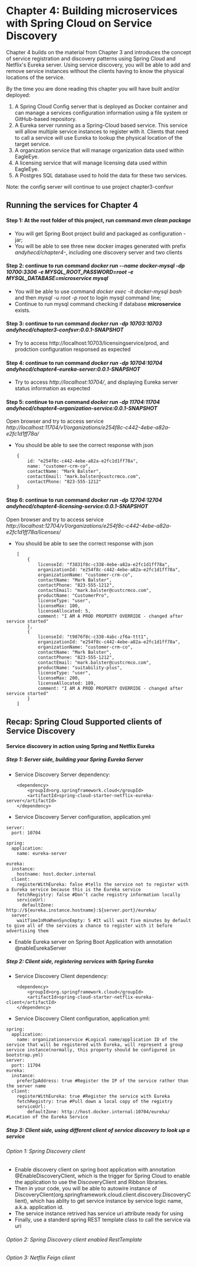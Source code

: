 # Chapter 4: Building microservices with Spring Cloud on Service Discovery
Chapter 4 builds on the material from Chapter 3 and introduces the concept of service registration and discovery patterns using Spring Cloud and Netflix's Eureka server. Using service discovery, you will be able to add and remove service instances without the clients having to know the physical locations of the service.

By the time you are done reading this chapter you will have built and/or deployed:

1. A Spring Cloud Config server that is deployed as Docker container and can manage a services configuration information using a file system or GitHub-based repository.
2. A Eureka server running as a Spring-Cloud based service. This service will allow multiple service instances to register with it. Clients that need to call a service will use Eureka to lookup the physical location of the target service.
3. A organization service that will manage organization data used within EagleEye.
4. A licensing service that will manage licensing data used within EagleEye.
5. A Postgres SQL database used to hold the data for these two services.

Note: the config server will continue to use project chapter3-confsvr
## Running the services for Chapter 4
#### Step 1: At the root folder of this project, run command *mvn clean package*
- You will get Spring Boot project build and packaged as configuration - jar;
- You will be able to see three new docker images generated with prefix *andyhecd/chapter4-*, including one discovery server and two clients
#### Step 2: continue to run command *docker run --name docker-mysql -dp 10700:3306 -e MYSQL_ROOT_PASSWORD=root -e MYSQL_DATABASE=microservice mysql* 
- You will be able to use command *docker exec -it docker-mysql bash* and then *mysql -u root -p root* to login mysql command line;
- Continue to run mysql command checking if database **microservice** exists.
#### Step 3: continue to run command *docker run -dp 10703:10703 andyhecd/chapter3-confsvr:0.0.1-SNAPSHOT*
- Try to access http://localhost:10703/licensingservice/prod, and prodction configuration responsed as expected 
#### Step 4: continue to run command *docker run -dp 10704:10704 andyhecd/chapter4-eureka-server:0.0.1-SNAPSHOT* 
- Try to access *http://localhost:10704/*, and displaying Eureka server status information as expected
#### Step 5: continue to run command *docker run -dp 11704:11704 andyhecd/chapter4-organization-service:0.0.1-SNAPSHOT* 
Open browser and try to access service *http://localhost:11704/v1/organizations/e254f8c-c442-4ebe-a82a-e2fc1d1ff78a/*
- You should be able to see the correct response with json 
```
	{
		id: "e254f8c-c442-4ebe-a82a-e2fc1d1ff78a",
		name: "customer-crm-co",
		contactName: "Mark Balster",
		contactEmail: "mark.balster@custcrmco.com",
		contactPhone: "823-555-1212"
	}
```
#### Step 6: continue to run command *docker run -dp 12704:12704 andyhecd/chapter4-licensing-service:0.0.1-SNAPSHOT* 
Open browser and try to access service *http://localhost:12704/v1/organizations/e254f8c-c442-4ebe-a82a-e2fc1d1ff78a/licenses/*
- You should be able to see the correct response with json 
```
	[
		{
			licenseId: "f3831f8c-c338-4ebe-a82a-e2fc1d1ff78a",
			organizationId: "e254f8c-c442-4ebe-a82a-e2fc1d1ff78a",
			organizationName: "customer-crm-co",
			contactName: "Mark Balster",
			contactPhone: "823-555-1212",
			contactEmail: "mark.balster@custcrmco.com",
			productName: "CustomerPro",
			licenseType: "user",
			licenseMax: 100,
			licenseAllocated: 5,
			comment: "I AM A PROD PROPERTY OVERRIDE - changed after service started"
		},
		{
			licenseId: "t9876f8c-c338-4abc-zf6a-ttt1",
			organizationId: "e254f8c-c442-4ebe-a82a-e2fc1d1ff78a",
			organizationName: "customer-crm-co",
			contactName: "Mark Balster",
			contactPhone: "823-555-1212",
			contactEmail: "mark.balster@custcrmco.com",
			productName: "suitability-plus",
			licenseType: "user",
			licenseMax: 200,
			licenseAllocated: 189,
			comment: "I AM A PROD PROPERTY OVERRIDE - changed after service started"
		}
	]
```
## Recap: Spring Cloud Supported clients of Service Discovery 
#### Service discovery in action using Spring and Netflix Eureka
##### Step 1: Server side, building your Spring Eureka Server
- Service Discovery Server dependency:
```
	<dependency>
		<groupId>org.springframework.cloud</groupId>
		<artifactId>spring-cloud-starter-netflix-eureka-server</artifactId>
	</dependency>
```
- Service Discovery Server configuration, application.yml
```
server:
  port: 10704

spring:
  application:
    name: eureka-server

eureka:
  instance:
    hostname: host.docker.internal
  client:
    registerWithEureka: false #tells the service not to register with a Eureka service because this is the Eureka service
    fetchRegistry: false #Don’t cache registry information locally
    serviceUrl:
      defaultZone: http://${eureka.instance.hostname}:${server.port}/eureka/
  server:
    waitTimeInMsWhenSyncEmpty: 5 #It will wait five minutes by default to give all of the services a chance to register with it before advertising them
```
- Enable Eureka server on Spring Boot Application with annotation @nableEurekaServer
##### Step 2: Client side, registering services with Spring Eureka
- Service Discovery Client dependency:
```
	<dependency>
		<groupId>org.springframework.cloud</groupId>
		<artifactId>spring-cloud-starter-netflix-eureka-client</artifactId>
	</dependency>
```
- Service Discovery Client configuration, application.yml:
```
spring:
  application:
    name: organizationservice #Logical name/application ID of the service that will be registered with Eureka, will represent a group service instance(normally, this property should be configured in bootstrap.yml)
server:
  port: 11704
eureka:
  instance:
    preferIpAddress: true #Register the IP of the service rather than the server name
  client:
    registerWithEureka: true #Register the service with Eureka
    fetchRegistry: true #Pull down a local copy of the registry
    serviceUrl:
        defaultZone: http://host.docker.internal:10704/eureka/ #Location of the Eureka Service
```
##### Step 3: Client side, using different client of service discovery to look up a service
###### Option 1: Spring Discovery client
- Enable discovery client on spring boot application with annotation @EnableDiscoveryClient, which is the trigger for Spring Cloud to enable the application to use the DiscoveryClient and Ribbon libraries.
- Then in your code, you will be able to autowire instance of DiscoveryClient(org.springframework.cloud.client.discovery.DiscoveryClient), which has ablity to get service instance by service logic name, a.k.a. application id.
- The service instance retrived has service uri attribute ready for using
- Finally, use a standerd spring REST template class to call the service via uri
###### Option 2: Spring Discovery client enabled RestTemplate
###### Option 3: Netflix Feign client

 